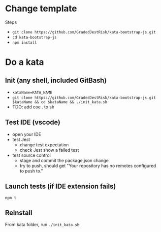# Change template

Steps
* `git clone https://github.com/GradedJestRisk/kata-bootstrap-js.git`
* `cd kata-bootstrap-js`
* `npm install`

# Do a kata

## Init (any shell, included GitBash)
* `kataName=KATA_NAME`
* `git clone https://github.com/GradedJestRisk/kata-bootstrap-js.git $kataName && cd $kataName && ./init_kata.sh` 
* TDO: add coe . to sh
## Test IDE (vscode)
* open your IDE 
* test Jest
  * change test expectation
  * check Jest show a failed test 
* test source control
  * stage and commit the package.json change
  * try to push, should get "Your repository has no remotes configured to push to."

## Launch tests (if IDE extension fails)
`npm t`

## Reinstall
From kata folder, run  `./init_kata.sh`
